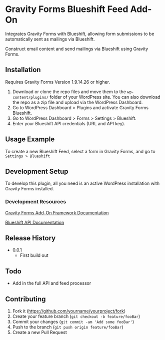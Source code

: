 # Gravity Forms Blueshift Feed Add-On

Integrates Gravity Forms with Blueshift, allowing form submissions to be automatically sent as mailings via Blueshift.

Construct email content and send mailings via Blueshift using Gravity Forms.

## Installation

Requires Gravity Forms Version 1.9.14.26 or higher.

1. Download or clone the repo files and move them to the `wp-content/plugins/` folder of your WordPress site. You can also download the repo as a zip file and upload via the WordPress Dashboard.
2. Go to WordPress Dashboard > Plugins and activate Gravity Forms Blueshift.
3. Go to WordPress Dashboard > Forms > Settings > Blueshift.
4. Enter your Blueshift API credentials (URL and API key).

## Usage Example

To create a new Blueshift Feed, select a form in Gravity Forms, and go to `Settings > Blueshift`

## Development Setup

To develop this plugin, all you need is an active WordPress installation with Gravity Forms installed.

### Development Resources

[Gravity Forms Add-On Framework Documentation][gfaddonframework]

[Blueshift API Documentation][blueshiftsapicalls]

## Release History

<!-- * 1.0.0
    * The first proper release -->
* 0.0.1
    * First build out

## Todo

* Add in the full API and feed processor 

## Contributing

1. Fork it (<https://github.com/yourname/yourproject/fork>)
2. Create your feature branch (`git checkout -b feature/fooBar`)
3. Commit your changes (`git commit -am 'Add some fooBar'`)
4. Push to the branch (`git push origin feature/fooBar`)
5. Create a new Pull Request

<!-- Markdown link & img dfn's -->
[gfaddonframework]: https://docs.gravityforms.com/category/developers/php-api/add-on-framework/
[blueshiftsapicalls]: https://developer.blueshift.com/reference